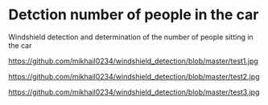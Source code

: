 # Detction number of people in the car
Windshield detection and determination of the number of people sitting in the car

https://github.com/mikhail0234/windshield_detection/blob/master/test1.jpg

https://github.com/mikhail0234/windshield_detection/blob/master/test2.jpg

https://github.com/mikhail0234/windshield_detection/blob/master/test3.jpg
